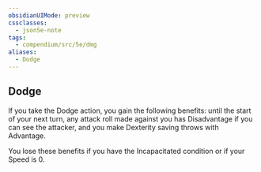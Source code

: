 ```yaml
---
obsidianUIMode: preview
cssclasses:
  - json5e-note
tags:
  - compendium/src/5e/dmg
aliases:
  - Dodge
---
```

## Dodge

lf you take the Dodge action, you gain the following benefits: until the start of your next turn, any attack roll made against you has Disadvantage if you can see the attacker, and you make Dexterity saving throws with Advantage.

You lose these benefits if you have the Incapacitated condition or if your Speed is 0.